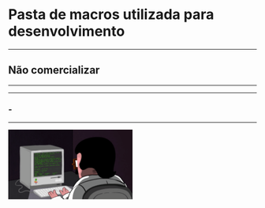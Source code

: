 # Pasta de macros  utilizada para  desenvolvimento
-----------------------------------------------------------------------------
##                        Não comercializar
-----------------------------------------------------------------------------

-----------------------------------------------------------------------------

###                -
-----------------------------------------------------------------------------
<img src="comp.gif" alt="Progrmando pra caraio." width="50%" height="50%"/>
